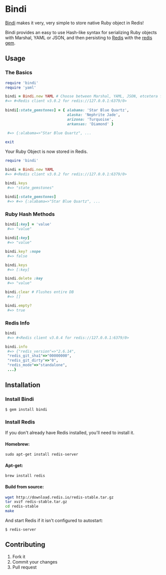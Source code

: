 # Bindi

[Bindi](https://github.com/havenwood/bindi#readme) makes it very, very simple to store native Ruby object in Redis!

Bindi provides an easy to use Hash-like syntax for serializing Ruby objects with Marshal, YAML or JSON, and then persisting to [Redis](http://redis.io/) with the [redis gem](https://github.com/redis/redis-rb#readme).

## Usage

### The Basics

```ruby
require 'bindi'
require 'yaml'

bindi = Bindi.new YAML # Choose between Marshal, YAML, JSON, etcetera for serializing.
#=> #<Redis client v3.0.2 for redis://127.0.0.1:6379/0>
 
bindi[:state_gemstones] = { alabama: 'Star Blue Quartz',
                            alaska: 'Nephrite Jade', 
                            arizona: 'Turquoise', 
                            arkansas: 'Diamond' }
							  
 #=> {:alabama=>"Star Blue Quartz", ...

exit
```

Your Ruby Object is now stored in Redis.

```ruby
require 'bindi'

bindi = Bindi.new YAML
#=> #<Redis client v3.0.2 for redis://127.0.0.1:6379/0>

bindi.keys
 #=> "state_gemstones"
 
bindi[:state_gemstones]
 #=> #=> {:alabama=>"Star Blue Quartz", ...
```

### Ruby Hash Methods

```ruby
bindi[:key] = 'value'
 #=> "value"

bindi[:key]
 #=> "value"

bindi.key? :nope
 #=> false

bindi.keys
 #=> [:key]

bindi.delete :key
 #=> "value"

bindi.clear # Flushes entire DB
 #=> []

bindi.empty?
 #=> true
```

### Redis Info

```ruby
bindi
 #=> #<Redis client v3.0.4 for redis://127.0.0.1:6379/0>

bindi.info
 #=> {"redis_version"=>"2.6.14",
 "redis_git_sha1"=>"00000000",
 "redis_git_dirty"=>"0",
 "redis_mode"=>"standalone",
 ...}
```
## Installation
### Install Bindi

    $ gem install bindi

### Install Redis
If you don't already have Redis installed, you'll need to install it.

#### Homebrew:
`sudo apt-get install redis-server`

#### Apt-get:
`brew install redis`

#### Build from source:
```bash
wget http://download.redis.io/redis-stable.tar.gz
tar xvzf redis-stable.tar.gz
cd redis-stable
make
```

And start Redis if it isn't configured to autostart:
 
    $ redis-server

## Contributing

1. Fork it
2. Commit your changes
3. Pull request
